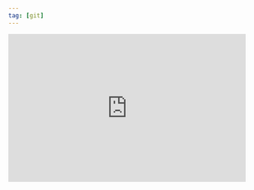 ```yaml
---
tag: [git]
---
```


<iframe src="https://docs.google.com/presentation/d/e/2PACX-1vTK96zPhMS22AiSMJkNjKmGWfB_t24qcx644q86FLUYzZHjCl8WmDSquY6optKCV7m_DbQRtAUenIWL/embed?start=false&loop=false&delayms=3000" frameborder="0" width="480" height="299" allowfullscreen="true" mozallowfullscreen="true" webkitallowfullscreen="true"></iframe>
